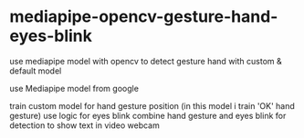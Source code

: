 # mediapipe-opencv-gesture-hand-eyes-blink

use mediapipe model with opencv to detect gesture hand with custom &amp; default model

use Mediapipe model from google

train custom model for hand gesture position (in this model i train 'OK' hand gesture)
use logic for eyes blink
combine hand gesture and eyes blink for detection to show text in video webcam
